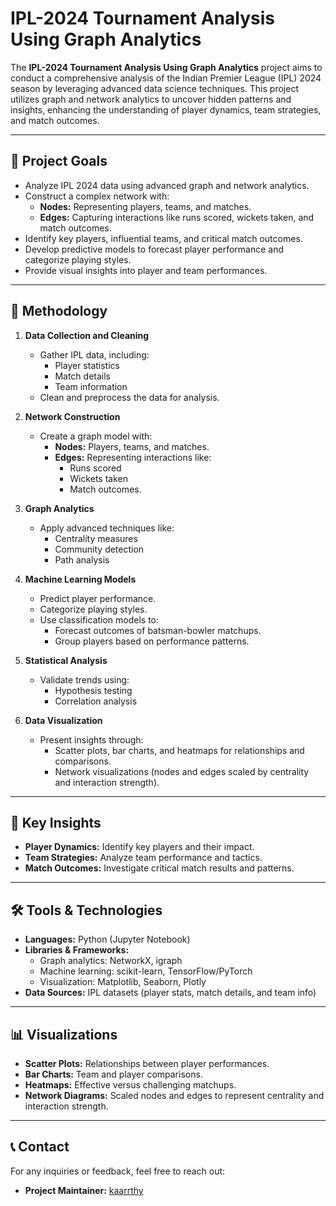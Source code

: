 # IPL-2024 Tournament Analysis Using Graph Analytics

The **IPL-2024 Tournament Analysis Using Graph Analytics** project aims to conduct a comprehensive analysis of the Indian Premier League (IPL) 2024 season by leveraging advanced data science techniques. This project utilizes graph and network analytics to uncover hidden patterns and insights, enhancing the understanding of player dynamics, team strategies, and match outcomes.

---

## 🚀 Project Goals
- Analyze IPL 2024 data using advanced graph and network analytics.
- Construct a complex network with:
  - **Nodes:** Representing players, teams, and matches.
  - **Edges:** Capturing interactions like runs scored, wickets taken, and match outcomes.
- Identify key players, influential teams, and critical match outcomes.
- Develop predictive models to forecast player performance and categorize playing styles.
- Provide visual insights into player and team performances.

---

## 📑 Methodology

1. **Data Collection and Cleaning**  
   - Gather IPL data, including:
     - Player statistics
     - Match details
     - Team information
   - Clean and preprocess the data for analysis.

2. **Network Construction**  
   - Create a graph model with:
     - **Nodes:** Players, teams, and matches.
     - **Edges:** Representing interactions like:
       - Runs scored
       - Wickets taken
       - Match outcomes.

3. **Graph Analytics**  
   - Apply advanced techniques like:
     - Centrality measures
     - Community detection
     - Path analysis

4. **Machine Learning Models**  
   - Predict player performance.
   - Categorize playing styles.
   - Use classification models to:
     - Forecast outcomes of batsman-bowler matchups.
     - Group players based on performance patterns.

5. **Statistical Analysis**  
   - Validate trends using:
     - Hypothesis testing
     - Correlation analysis

6. **Data Visualization**  
   - Present insights through:
     - Scatter plots, bar charts, and heatmaps for relationships and comparisons.
     - Network visualizations (nodes and edges scaled by centrality and interaction strength).

---

## 🎯 Key Insights
- **Player Dynamics:** Identify key players and their impact.
- **Team Strategies:** Analyze team performance and tactics.
- **Match Outcomes:** Investigate critical match results and patterns.

---

## 🛠️ Tools & Technologies
- **Languages:** Python (Jupyter Notebook)
- **Libraries & Frameworks:**
  - Graph analytics: NetworkX, igraph
  - Machine learning: scikit-learn, TensorFlow/PyTorch
  - Visualization: Matplotlib, Seaborn, Plotly
- **Data Sources:** IPL datasets (player stats, match details, and team info)

---

## 📊 Visualizations
- **Scatter Plots:** Relationships between player performances.
- **Bar Charts:** Team and player comparisons.
- **Heatmaps:** Effective versus challenging matchups.
- **Network Diagrams:** Scaled nodes and edges to represent centrality and interaction strength.

---

## 📞 Contact
For any inquiries or feedback, feel free to reach out:
- **Project Maintainer:** [kaarrthy](https://github.com/kaarrthy)
